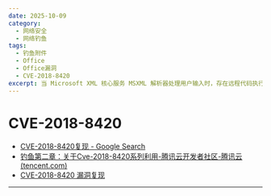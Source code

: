 ```yaml
---
date: 2025-10-09
category:
  - 网络安全
  - 网络钓鱼
tags:
  - 钓鱼附件
  - Office
  - Office漏洞
  - CVE-2018-8420
excerpt: 当 Microsoft XML 核心服务 MSXML 解析器处理用户输入时，存在远程代码执行漏洞，又称“MS XML 远程代码执行漏洞”。
---
```


# CVE-2018-8420

- [CVE-2018-8420复现 - Google Search](https://www.google.com/search?q=CVE-2018-8420复现&sca_esv=5ab8962a38650a00&sxsrf=ADLYWILEeWhOfIyN-xDXW5JaLhBfKTI2Qw%3A1720063400553&ei=qBWGZuS0IYip5NoPm9mS-A4&ved=0ahUKEwjkqOy_t4yHAxWIFFkFHZusBO8Q4dUDCA8&uact=5&oq=CVE-2018-8420复现&gs_lp=Egxnd3Mtd2l6LXNlcnAiE0NWRS0yMDE4LTg0MjDlpI3njrBIyQ9QgAtY6A1wAngAkAEAmAHLAqABlgWqAQMzLTK4AQPIAQD4AQGYAgCgAgCYAwCIBgGSBwCgB-EC&sclient=gws-wiz-serp)
- [钓鱼第二章：关于Cve-2018-8420系列利用-腾讯云开发者社区-腾讯云 (tencent.com)](https://cloud.tencent.com/developer/article/1420559)
- [CVE-2018-8420 漏洞复现](https://www.shuzhiduo.com/A/GBJr1yOqz0/)
---


